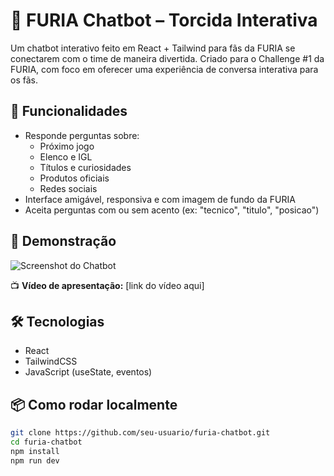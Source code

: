 # 🐆 FURIA Chatbot – Torcida Interativa

Um chatbot interativo feito em React + Tailwind para fãs da FURIA se conectarem com o time de maneira divertida. Criado para o Challenge #1 da FURIA, com foco em oferecer uma experiência de conversa interativa para os fãs. 

## 💬 Funcionalidades

- Responde perguntas sobre:
  - Próximo jogo
  - Elenco e IGL
  - Títulos e curiosidades
  - Produtos oficiais
  - Redes sociais
- Interface amigável, responsiva e com imagem de fundo da FURIA
- Aceita perguntas com ou sem acento (ex: "tecnico", "titulo", "posicao")

## 🚀 Demonstração

![Screenshot do Chatbot](./screenshot.png)

📺 **Vídeo de apresentação:** [link do vídeo aqui]

## 🛠️ Tecnologias

- React
- TailwindCSS
- JavaScript (useState, eventos)

## 📦 Como rodar localmente

```bash
git clone https://github.com/seu-usuario/furia-chatbot.git
cd furia-chatbot
npm install
npm run dev
